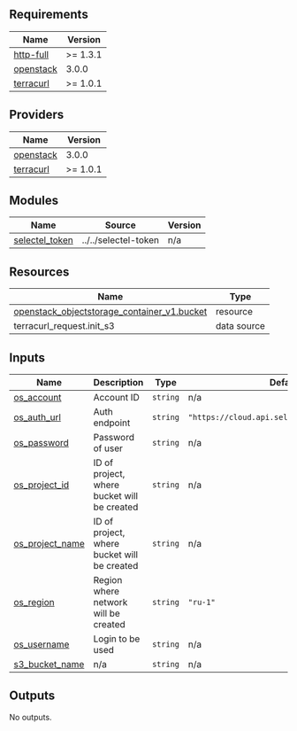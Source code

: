 <!-- BEGIN_TF_DOCS -->
## Requirements

| Name | Version |
|------|---------|
| <a name="requirement_http-full"></a> [http-full](#requirement\_http-full) | >= 1.3.1 |
| <a name="requirement_openstack"></a> [openstack](#requirement\_openstack) | 3.0.0 |
| <a name="requirement_terracurl"></a> [terracurl](#requirement\_terracurl) | >= 1.0.1 |

## Providers

| Name | Version |
|------|---------|
| <a name="provider_openstack"></a> [openstack](#provider\_openstack) | 3.0.0 |
| <a name="provider_terracurl"></a> [terracurl](#provider\_terracurl) | >= 1.0.1 |

## Modules

| Name | Source | Version |
|------|--------|---------|
| <a name="module_selectel_token"></a> [selectel\_token](#module\_selectel\_token) | ../../selectel-token | n/a |

## Resources

| Name | Type |
|------|------|
| [openstack_objectstorage_container_v1.bucket](https://registry.terraform.io/providers/terraform-provider-openstack/openstack/3.0.0/docs/resources/objectstorage_container_v1) | resource |
| terracurl_request.init_s3 | data source |

## Inputs

| Name | Description | Type | Default | Required |
|------|-------------|------|---------|:--------:|
| <a name="input_os_account"></a> [os\_account](#input\_os\_account) | Account ID | `string` | n/a | yes |
| <a name="input_os_auth_url"></a> [os\_auth\_url](#input\_os\_auth\_url) | Auth endpoint | `string` | `"https://cloud.api.selcloud.ru/identity/v3"` | no |
| <a name="input_os_password"></a> [os\_password](#input\_os\_password) | Password of user | `string` | n/a | yes |
| <a name="input_os_project_id"></a> [os\_project\_id](#input\_os\_project\_id) | ID of project, where bucket will be created | `string` | n/a | yes |
| <a name="input_os_project_name"></a> [os\_project\_name](#input\_os\_project\_name) | ID of project, where bucket will be created | `string` | n/a | yes |
| <a name="input_os_region"></a> [os\_region](#input\_os\_region) | Region where network will be created | `string` | `"ru-1"` | no |
| <a name="input_os_username"></a> [os\_username](#input\_os\_username) | Login to be used | `string` | n/a | yes |
| <a name="input_s3_bucket_name"></a> [s3\_bucket\_name](#input\_s3\_bucket\_name) | n/a | `string` | n/a | yes |

## Outputs

No outputs.
<!-- END_TF_DOCS -->